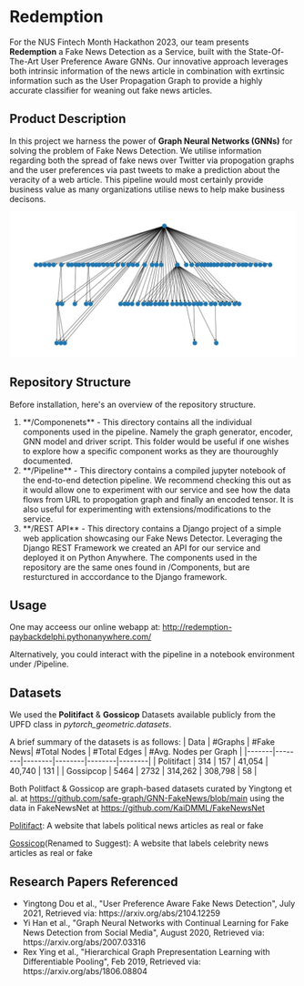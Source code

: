 # Redemption

For the NUS Fintech Month Hackathon 2023, our team presents **Redemption** a Fake News Detection as a Service, built with the State-Of-The-Art User Preference Aware GNNs. Our innovative approach leverages both intrinsic information of the news article in combination with exrtinsic information such as the User Propagation Graph to provide a highly accurate classifier for weaning out fake news articles.

## Product Description

In this project we harness the power of **Graph Neural Networks (GNNs)** for solving the problem of Fake News Detection. We utilise information regarding both the spread of fake news over Twitter via propogation graphs and the user preferences via past tweets to make a prediction about the veracity of a web article. This pipeline would most certainly provide business value as many organizations utilise news to help make business decisons.

![alt text](https://github.com/DChops/PayBack/blob/main/Graph.png?raw=true)

## Repository Structure

Before installation, here's an overview of the repository structure.

<ol>
  <li> **/Componenets** - This directory contains all the individual components used in the pipeline. Namely the graph generator, encoder, GNN model and driver script. This folder would be useful if one wishes to explore how a specific component works as they are thouroughly documented. </li>
  <li> **/Pipeline** - This directory contains a compiled jupyter notebook of the end-to-end detection pipeline. We recommend checking this out as it would allow one to experiment with our service and see how the data flows from URL to propogation graph and finally an encoded tensor. It is also useful for experimenting with extensions/modifications to the service. </li>
  <li> **/REST API** - This directory contains a Django project of a simple web application showcasing our Fake News Detector. Leveraging the Django REST Framework we created an API for our service and deployed it on Python Anywhere. The components used in the repository are the same ones found in /Components, but are resturctured in acccordance to the Django framework.</li>
</ol>

## Usage

One may acceess our online webapp at: http://redemption-paybackdelphi.pythonanywhere.com/

Alternatively, you could interact with the pipeline in a notebook environment under /Pipeline.

## Datasets

We used the **Politifact** & **Gossicop** Datasets available publicly from the UPFD class in _pytorch_geometric.datasets_.

A brief summary of the datasets is as follows:
| Data | #Graphs | #Fake News| #Total Nodes | #Total Edges | #Avg. Nodes per Graph |
|-------|--------|--------|--------|--------|--------|
| Politifact | 314 | 157 | 41,054 | 40,740 | 131 |
| Gossipcop | 5464 | 2732 | 314,262 | 308,798 | 58 |

Both Politfact & Gossicop are graph-based datasets curated by Yingtong et al. at https://github.com/safe-graph/GNN-FakeNews/blob/main using the data in FakeNewsNet at https://github.com/KaiDMML/FakeNewsNet

<a href="https://www.politifact.com">Politifact</a>: A website that labels political news articles as real or fake

<a href="https://www.suggest.com">Gossicop</a>(Renamed to Suggest): A website that labels celebrity news articles as real or fake

## Research Papers Referenced

<ul>
  <li> Yingtong Dou et al., "User Preference Aware Fake News Detection", July 2021, Retrieved via: https://arxiv.org/abs/2104.12259 </li>
  <li> Yi Han et al., "Graph Neural Networks with Continual Learning for Fake News Detection from Social Media", August 2020, Retrieved via: https://arxiv.org/abs/2007.03316 </li>
  <li> Rex Ying et al., "Hierarchical Graph Prepresentation Learning with Differentiable Pooling", Feb 2019, Retrieved via: https://arxiv.org/abs/1806.08804 </li>
</ul>
